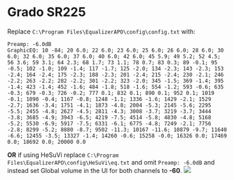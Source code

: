 # Grado SR225
Replace `C:\Program Files\EqualizerAPO\config\config.txt` with:
```
Preamp: -6.0dB
GraphicEQ: 10 -84; 20 6.0; 22 6.0; 23 6.0; 25 6.0; 26 6.0; 28 6.0; 30 6.0; 32 6.0; 35 6.0; 37 6.0; 40 6.0; 42 6.0; 45 5.9; 49 5.2; 52 4.5; 56 3.6; 59 3.1; 64 2.3; 68 1.7; 73 1.1; 78 0.7; 83 0.3; 89 -0.1; 95 -0.5; 102 -1.0; 109 -1.4; 117 -1.7; 125 -2.0; 134 -2.3; 143 -2.3; 153 -2.4; 164 -2.4; 175 -2.3; 188 -2.3; 201 -2.4; 215 -2.4; 230 -2.1; 246 -2.2; 263 -2.2; 282 -2.2; 301 -2.2; 323 -2.0; 345 -1.5; 369 -1.4; 395 -1.4; 423 -1.4; 452 -1.6; 484 -1.8; 518 -1.6; 554 -1.2; 593 -0.6; 635 -0.3; 679 -0.3; 726 -0.2; 777 0.1; 832 0.1; 890 0.1; 952 0.1; 1019 -0.1; 1090 -0.4; 1167 -0.8; 1248 -1.1; 1336 -1.6; 1429 -2.1; 1529 -2.7; 1636 -3.4; 1751 -4.1; 1873 -4.8; 2004 -5.3; 2145 -5.6; 2295 -5.5; 2455 -4.8; 2627 -4.5; 2811 -4.3; 3008 -3.7; 3219 -3.7; 3444 -3.8; 3685 -4.9; 3943 -6.5; 4219 -7.5; 4514 -5.8; 4830 -4.8; 5168 -5.2; 5530 -6.9; 5917 -7.5; 6331 -6.1; 6775 -4.8; 7249 -2.1; 7756 -2.8; 8299 -5.2; 8880 -8.7; 9502 -11.3; 10167 -11.6; 10879 -9.7; 11640 -6.6; 12455 -3.5; 13327 -1.4; 14260 -0.6; 15258 -0.0; 16326 0.0; 17469 0.0; 18692 0.0; 20000 0.0
```
**OR** if using HeSuVi replace `C:\Program Files\EqualizerAPO\config\HeSuVi\eq.txt` and omit `Preamp: -6.0dB` and instead set Global volume in the UI for both channels to **-60**.
![](https://raw.githubusercontent.com/jaakkopasanen/AutoEq/master/results/Innerfidelity%202017/headphoncecom/onear/Grado%20SR225/Grado%20SR225.png)
